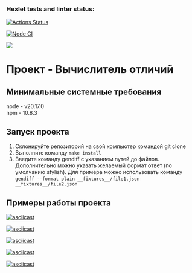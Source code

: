 ### Hexlet tests and linter status:
[![Actions Status](https://github.com/DramaLam/frontend-project-46/actions/workflows/hexlet-check.yml/badge.svg)](https://github.com/DramaLam/frontend-project-46/actions)

[![Node CI](https://github.com/DramaLam/frontend-project-46/actions/workflows/check-project.yml/badge.svg)](https://github.com/DramaLam/frontend-project-46/actions/workflows/check-project.yml)

<a href="https://codeclimate.com/github/DramaLam/frontend-project-46/maintainability"><img src="https://api.codeclimate.com/v1/badges/538c5e3b8b40ac6d1c5a/maintainability" /></a>

# Проект - Вычислитель отличий

## Минимальные системные требования
node - v20.17.0<br>
npm - 10.8.3

## Запуск проекта
1. Склонируйте репозиторий на свой компьютер командой git clone
2. Выполните команду ```make install```
3. Введите команду gendiff с указанием путей до файлов. Дополнительно можно указать желаемый формат ответ (по умолчанию stylish).
   Для примера можно использовать команду ```gendiff --format plain __fixtures__/file1.json __fixtures__/file2.json```

## Примеры работы проекта
[![asciicast](https://asciinema.org/a/5A2nVbwAzZ13z6cAFTU4goFh4.svg)](https://asciinema.org/a/5A2nVbwAzZ13z6cAFTU4goFh4)

[![asciicast](https://asciinema.org/a/LOLETKIcNS60QG5u42HOWUAoF.svg)](https://asciinema.org/a/LOLETKIcNS60QG5u42HOWUAoF)

[![asciicast](https://asciinema.org/a/DVh0CdjRbEHAjMqrCdnfOR6Pu.svg)](https://asciinema.org/a/DVh0CdjRbEHAjMqrCdnfOR6Pu)

[![asciicast](https://asciinema.org/a/Id7ZoNZ4zyfbTHiHu8Bzl1MWv.svg)](https://asciinema.org/a/Id7ZoNZ4zyfbTHiHu8Bzl1MWv)

[![asciicast](https://asciinema.org/a/zoyx60oJLnJQmF1PkcswZZx0l.svg)](https://asciinema.org/a/zoyx60oJLnJQmF1PkcswZZx0l)

